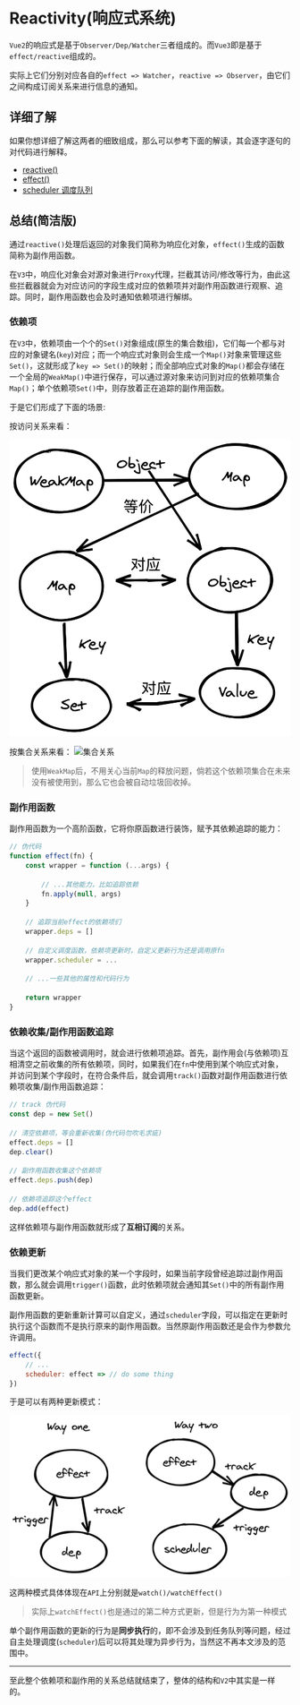 # Reactivity(响应式系统)

`Vue2`的响应式是基于`Observer/Dep/Watcher`三者组成的。而`Vue3`即是基于`effect/reactive`组成的。

实际上它们分别对应各自的`effect => Watcher`，`reactive => Observer`，由它们之间构成订阅关系来进行信息的通知。

## 详细了解

如果你想详细了解这两者的细致组成，那么可以参考下面的解读，其会逐字逐句的对代码进行解释。

- [reactive()](<./reactive(对象响应化)/README.md>)
- [effect()](<./effect(副作用函数)/README.md>)
- [scheduler 调度队列](<./flush-scheduler(刷新调度队列)/README.md>)

## 总结(简洁版)

通过`reactive()`处理后返回的对象我们简称为响应化对象，`effect()`生成的函数简称为副作用函数。

在`V3`中，响应化对象会对源对象进行`Proxy`代理，拦截其访问/修改等行为，由此这些拦截器就会为对应访问的字段生成对应的依赖项并对副作用函数进行观察、追踪。同时，副作用函数也会及时通知依赖项进行解绑。

### 依赖项

在`V3`中，依赖项由一个个的`Set()`对象组成(原生的集合数组)，它们每一个都与对应的对象键名(`key`)对应；而一个响应式对象则会生成一个`Map()`对象来管理这些`Set()`，这就形成了`key => Set()`的映射；而全部响应式对象的`Map()`都会存储在一个全局的`WeakMap()`中进行保存，可以通过源对象来访问到对应的依赖项集合`Map()`；单个依赖项`Set()`中，则存放着正在追踪的副作用函数。

于是它们形成了下面的场景:

按访问关系来看：

![访问关系](./imgs/访问关系.png)

按集合关系来看：
![集合关系](<./effect(副作用函数)/imgs/dependence%20structure.svg>)

> 使用`WeakMap`后，不用关心当前`Map`的释放问题，倘若这个依赖项集合在未来没有被使用到，那么它也会被自动垃圾回收掉。

### 副作用函数

副作用函数为一个高阶函数，它将你原函数进行装饰，赋予其依赖追踪的能力：

```js
// 伪代码
function effect(fn) {
    const wrapper = function (...args) {

        // ...其他能力，比如追踪依赖
        fn.apply(null, args)
    }

    // 追踪当前effect的依赖项们
    wrapper.deps = []

    // 自定义调度函数，依赖项更新时，自定义更新行为还是调用原fn
    wrapper.scheduler = ...

    // ...一些其他的属性和代码行为

    return wrapper
}
```

### 依赖收集/副作用函数追踪

当这个返回的函数被调用时，就会进行依赖项追踪。首先，副作用会(与依赖项)互相清空之前收集的所有依赖项，同时，如果我们在`fn`中使用到某个响应式对象，并访问到某个字段时，在符合条件后，就会调用`track()`函数对副作用函数进行依赖项收集/副作用函数追踪：

```js
// track 伪代码
const dep = new Set()

// 清空依赖项，等会重新收集(伪代码勿吹毛求疵)
effect.deps = []
dep.clear()

// 副作用函数收集这个依赖项
effect.deps.push(dep)

// 依赖项追踪这个effect
dep.add(effect)
```

这样依赖项与副作用函数就形成了**互相订阅**的关系。

### 依赖更新

当我们更改某个响应式对象的某一个字段时，如果当前字段曾经追踪过副作用函数，那么就会调用`trigger()`函数，此时依赖项就会通知其`Set()`中的所有副作用函数更新。

副作用函数的更新重新计算可以自定义，通过`scheduler`字段，可以指定在更新时执行这个函数而不是执行原来的副作用函数。当然原副作用函数还是会作为参数允许调用。

```js
effect({
    // ...
    scheduler: effect => // do some thing
})
```

于是可以有两种更新模式：

![更新模式](<./effect(副作用函数)/imgs/update-loop.png>)

这两种模式具体体现在`API`上分别就是`watch()/watchEffect()`

> 实际上`watchEffect()`也是通过的第二种方式更新，但是行为为第一种模式

单个副作用函数的更新的行为是**同步执行**的，即不会涉及到任务队列等问题，经过自主处理调度(`scheduler`)后可以将其处理为异步行为，当然这不再本文涉及的范围中。

---

至此整个依赖项和副作用的关系总结就结束了，整体的结构和`V2`中其实是一样的。
